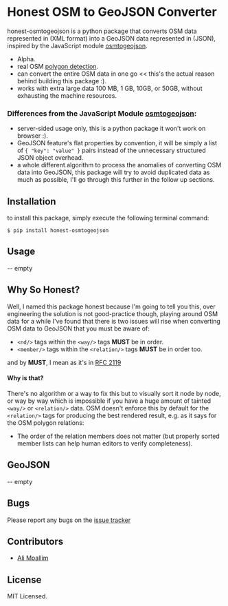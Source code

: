 # Honest OSM to GeoJSON Converter

honest-osmtogeojson is a python package that converts OSM data represented in (XML format) into a GeoJSON data represented in (JSON), inspired by the JavaScript module [osmtogeojson](https://github.com/tyrasd/osmtogeojson).

* Alpha.
* real OSM [polygon detection](https://wiki.openstreetmap.org/wiki/Overpass_turbo/Polygon_Features).
* can convert the entire OSM data in one go << this's the actual reason behind building this package :).
* works with extra large data 100 MB, 1 GB, 10GB, or 50GB, without exhausting the machine resources.

### Differences from the JavaScript Module [osmtogeojson](https://github.com/tyrasd/osmtogeojson):

* server-sided usage only, this is a python package it won't work on browser :).
* GeoJSON feature's flat properties by convention, it will be simply a list of `{ "key": "value" }` pairs instead of the unnecessary structured JSON object overhead.
* a whole different algorithm to process the anomalies of converting OSM data into GeoJSON, this package will try to avoid duplicated data as much as possible, I'll go through this further in the follow up sections.

## Installation

to install this package, simply execute the following terminal command:

	$ pip install honest-osmtogeojson

## Usage

-- empty

## Why So Honest?

Well, I named this package honest because I'm going to tell you this, over engineering the solution is not good-practice though, playing around OSM data for a while I've found that there is two issues will rise when converting OSM data to GeoJSON that you must be aware of:

* `<nd/>` tags within the `<way/>` tags **MUST** be in order.
* `<member/>` tags within the `<relation/>` tags **MUST** be in order too.

and by **MUST**, I mean as it's in [RFC 2119](https://www.ietf.org/rfc/rfc2119.txt)

#### Why is that?

There's no algorithm or a way to fix this but to visually sort it node by node, or way by way which is impossible if you have a huge amount of tainted `<way/>` or `<relation/>` data.
OSM doesn't enforce this by default for the `<relation/>` tags for producing the best rendered result, e.g. as it says for the OSM polygon relations:

> 
* The order of the relation members does not matter (but properly sorted member lists can help human editors to verify completeness).

## GeoJSON

-- empty

## Bugs

Please report any bugs on the [issue tracker](https://github.com/AXJ15/honest-osmtogeojson/issues)

## Contributors

* [Ali Moallim](mailto:axj.159@gmail.com)

## License

MIT Licensed.